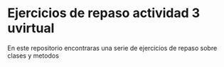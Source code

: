 # Ejercicios de repaso actividad 3 uvirtual

En este repositorio encontraras una serie de ejercicios de repaso sobre clases y metodos